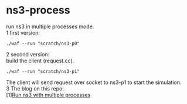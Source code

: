 # ns3-process
run ns3  in multiple processes mode.  
1 first version:  
```
./waf --run "scratch/ns3-p0"  
```
2 second version:  
build the client (request.cc).  
```
./waf --run "scratch/ns3-p1"  
```
The client will send request over socket to ns3-p1 to start the simulation.  
3 The blog on this repo:  
[1][Run ns3 with multiple processes](https://blog.csdn.net/u010643777/article/details/10723731)   


